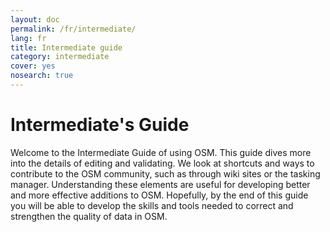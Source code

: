 ```yaml
---
layout: doc
permalink: /fr/intermediate/
lang: fr
title: Intermediate guide
category: intermediate
cover: yes
nosearch: true
---
```


Intermediate's Guide
====================

Welcome to the Intermediate Guide of using OSM. This guide dives more into the details
of editing and validating. We look at shortcuts and ways to contribute to the OSM
community, such as through wiki sites or the tasking manager. Understanding these
elements are useful for developing better and more effective additions to OSM.
Hopefully, by the end of this guide you will be able to develop the skills and 
tools needed to correct and strengthen the quality of data in OSM.